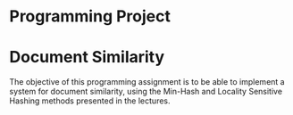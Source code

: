 # Programming Project
# Document Similarity
The objective of this programming assignment is to be able to implement a system for document similarity, using the Min-Hash and Locality Sensitive Hashing methods presented in the lectures.
